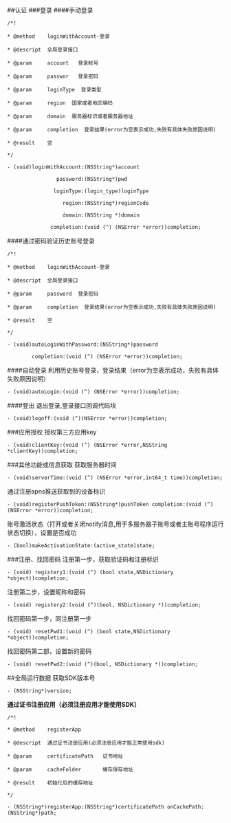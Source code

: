 ##认证
###登录
####手动登录
```
/*!

* @method    loginWithAccount-登录

* @descript  全局登录接口

* @param     account   登录帐号

* @param     passwor   登录密码

* @param     loginType  登录类型

* @param     region  国家或者地区编码

* @param     domain  服务器标识或者服务器地址

* @param     completion  登录结果(error为空表示成功,失败有具体失败原因说明)

* @result    空

*/

- (void)loginWithAccount:(NSString*)account

                password:(NSString*)pwd

               loginType:(login_type)loginType

                  region:(NSString*)regionCode

                  domain:(NSString *)domain

              completion:(void (^) (NSError *error))completion;
```

####通过密码验证历史账号登录
```
/*!

* @method    loginWithAccount-登录

* @descript  全局登录接口

* @param     password  登录密码

* @param     completion  登录结果(error为空表示成功,失败有具体失败原因说明)

* @result    空

*/

- (void)autoLoginWithPassword:(NSString*)password

       	completion:(void (^) (NSError *error))completion;
```

####自动登录
利用历史账号登录，登录结果（error为空表示成功，失败有具体失败原因说明）

	- (void)autoLogin:(void (^) (NSError *error))completion;
####登出
退出登录,登录接口回调代码块

	- (void)logoff:(void (^)(NSError *error))completion;
###应用授权
授权第三方应用key

	- (void)clientKey:(void (^) (NSError *error,NSString *clientKey))completion;	
###其他功能或信息获取
获取服务器时间

	- (void)serverTime:(void (^) (NSError *error,int64_t time))completion;
通过注册apns推送获取到的设备标识

	- (void)registerPushToken:(NSString*)pushToken completion:(void (^) (NSError *error))completion;
账号激活状态（打开或者关闭notify消息,用于多服务器子账号或者主账号程序运行状态切换），设置是否成功

	- (bool)makeActivationState:(active_state)state;
###注册、找回密码
注册第一步，获取验证码和注册标识

	- (void) registery1:(void (^) (bool state,NSDictionary *object))completion;
注册第二步，设置昵称和密码

	- (void) registery2:(void (^)(bool, NSDictionary *))completion;
找回密码第一步，同注册第一步

	- (void) resetPwd1:(void (^) (bool state,NSDictionary *object))completion;
找回密码第二部，设置新的密码

	- (void) resetPwd2:(void (^)(bool, NSDictionary *))completion;
##全局运行数据
获取SDK版本号

	- (NSString*)version;
**通过证书注册应用（必须注册应用才能使用SDK）**

```
/*!

* @method    registerApp

* @descript  通过证书注册应用(必须注册应用才能正常使用sdk)

* @param     certificatePath   证书地址

* @param     cacheFolder       缓存保存地址

* @result    初始化后的缓存地址

*/

- (NSString*)registerApp:(NSString*)certificatePath onCachePath:(NSString*)path;

```


	
		
	   